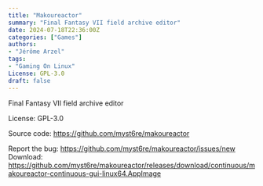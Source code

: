```yaml
---
title: "Makoureactor"
summary: "Final Fantasy VII field archive editor"
date: 2024-07-18T22:36:00Z
categories: ["Games"]
authors:
- "Jérôme Arzel"
tags: 
- "Gaming On Linux"
License: GPL-3.0
draft: false
---
```


Final Fantasy VII field archive editor

License: GPL-3.0

Source code: <https://github.com/myst6re/makoureactor>

Report the bug: <https://github.com/myst6re/makoureactor/issues/new>  
Download: <https://github.com/myst6re/makoureactor/releases/download/continuous/makoureactor-continuous-gui-linux64.AppImage>
